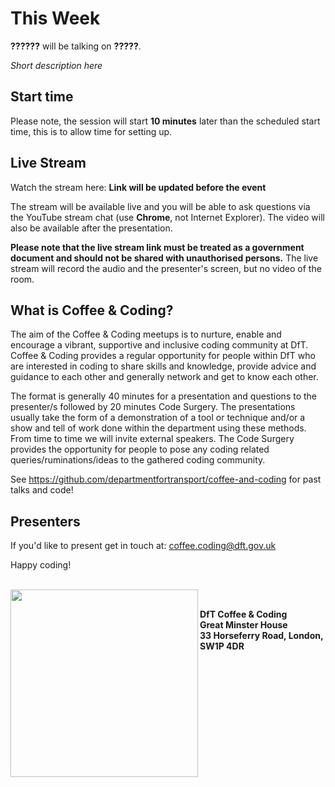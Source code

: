 # This Week

**??????** will be talking on **?????**. 

*Short description here*

## Start time

Please note, the session will start __10 minutes__ later than the scheduled start time, this is to allow time for setting up.

## Live Stream

Watch the stream here: __Link will be updated before the event__

The stream will be available live and you will be able to ask questions via the YouTube stream chat (use __Chrome__, not Internet Explorer). The video will also be available after the presentation.  

__Please note that the live stream link must be treated as a government document and should not be shared with unauthorised persons.__ The live stream will record the audio and the presenter's screen, but no video of the room.

## What is Coffee & Coding?

The aim of the Coffee & Coding meetups is to nurture, enable and encourage a vibrant, supportive and inclusive coding community at DfT. Coffee & Coding provides a regular opportunity for people within DfT who are interested in coding to share skills and knowledge, provide advice and guidance to each other and generally network and get to know each other. 

The format is generally 40 minutes for a presentation and questions to the presenter/s followed by 20 minutes Code Surgery. The presentations usually take the form of a demonstration of a tool or technique and/or a show and tell of work done within the department using these methods. From time to time we will invite external speakers. The Code Surgery provides the opportunity for people to pose any coding related queries/ruminations/ideas to the gathered coding community.

See <https://github.com/departmentfortransport/coffee-and-coding> for past talks and code!

## Presenters

If you'd like to present get in touch at: coffee.coding@dft.gov.uk 

Happy coding!

</br>
<img src="images/DfT.png" width="300" align="left">
</br>

__DfT Coffee & Coding </br>
Great Minster House </br>
33 Horseferry Road, London, SW1P 4DR__



